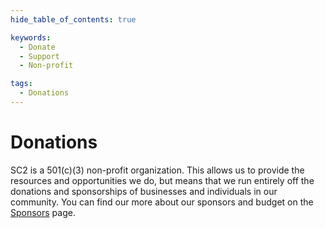 ```yaml
---
hide_table_of_contents: true

keywords:
  - Donate
  - Support
  - Non-profit

tags:
  - Donations
---
```


# Donations

SC2 is a 501(c)(3) non-profit organization. This allows us to provide the resources and opportunities we do, but means that we run entirely off the donations and sponsorships of businesses and individuals in our community. You can find our more about our sponsors and budget on the [Sponsors](/sponsors) page.
